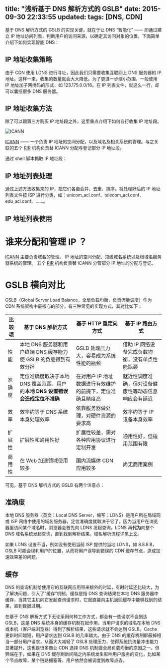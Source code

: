 title: "浅析基于 DNS 解析方式的 GSLB"
date: 2015-09-30 22:33:55
updated:
tags: [DNS, CDN]
---

基于 DNS 解析方式的 GSLB 的实现关键，就在于让 DNS “智能化” —— 即通过建立 IP 地址访问列表，判断用户的访问来源，以确定其访问对象的位置。下面简单介绍下如何实现智能 DNS：

## IP 地址收集策略

由于 CDN 使用 LDNS 进行寻址，因此我们只需要收集互联网上 DNS 服务器的 IP 地址。这样一来，收集的数量就会大大降低。为了更进一步缩小范围，一般使用 IP 地址加子网掩码的形式，如 123.175.0.0/16。在 IP 列表文件，就这么一行，却可以囊括很多 DNS 服务器。

## IP 地址收集方法

除了可以跟第三方购买 IP 地址段之外，这里重点介绍下如何自行收集 IP 地址段。

![ICANN](https://upload.wikimedia.org/wikipedia/en/thumb/4/4f/ICANN.svg/171px-ICANN.svg.png)

[ICANN](https://en.wikipedia.org/wiki/ICANN) —— 一个负责 IP 地址的空间分配，以及域名及相关系统的管理。与之关联的五个 [RIR](https://en.wikipedia.org/wiki/Regional_Internet_registry) 机构负责替 ICANN 分配与登记部分 IP 地址段。

通过 shell 脚本抓取 IP 地址段：



## IP 地址列表处理

通过上述方法收集来的 IP，把它们各自合并、去重、排序。将处理好后的 IP 地址列表文件按 ISP 进行分类，如：unicom_acl.conf、telecom_acl.conf、edu_acl.conf、……。

## IP 地址列表使用

# 谁来分配和管理 IP ？

[ICANN](https://en.wikipedia.org/wiki/ICANN) 主要负责域名的管理、 IP 地址的空间分配、顶级域名系统以及根域名服务器系统的管理。
五个 [RIR](https://en.wikipedia.org/wiki/Regional_Internet_registry) 机构负责替 ICANN 分管部分 IP 地址的分配与登记。




# GSLB 横向对比

GSLB（Global Server Load Balance，全局负载均衡，负责流量调度）作为 CDN 系统架构中最核心的部分，有三种常见的实现方式，其对比如下：

|比较项|基于 DNS 解析方式|基于 HTTP 重定向方式|基于 IP 路由方式|
|---|---|---|---|
|性能|本地 DNS 服务器和用户终端 DNS 缓存能力使 GSLB 的负载得到有效分担|GSLB 处理压力大，容易成为系统性能的瓶颈|借助 IP 网络设备完成负载均衡，没有单点性能瓶颈|
|准确度|定位准确度取决于本地 DNS 覆盖范围，用户的**本地 DNS 设置错误会造成定位不准确**|在对用户 IP 地址数据进行有效维护的前提下，定位准确且精度高|就近性调度准确，但对设备健康性等动态信息响应会有延迟|
|效率|效率约等于 DNS 系统本身处理效率|依靠服务器做处理，对硬件资源的要求高|效率约等于 IP 设备本身效率|
|扩展性|扩展性和通用性好|扩展性较差，需对各种应用协议进行定制开发|通用性好，但适用范围有限|
|商用性|在 Web 加速领域使用较多|国内流媒体 CDN 应用较多|尚无商用案例|

可见，基于 DNS 解析方式的 GSLB 有两个注意点：

## 准确度

本地 DNS 服务器（英文：Local DNS Server，缩写：LDNS）是用户所在局域网或 ISP 网络中使用的域名服务器，定位准确度就取决于它了。因为当用户在浏览器里访问某个域名时，浏览器会首先向 LDNS 发起查询，LDNS 再**代为**向整个 DNS 域名系统发起查询，直到找到解析结果。域名解析流程详见[上文]()。

如果 LDNS 设置不当，例如没有使用当前 ISP 提供的当地 LDNS，如 8.8.8.8，GSLB 可能会误判用户的位置，从而将用户误导到错误的 CDN 缓存节点，造成加速效果差的问题。

## 缓存

DNS 的查询机制给使用它的互联网应用带来额外的时延，有时时延还比较大，为了解决问题，引入了“缓存”机制。缓存是指 DNS 查询结果在本地 DNS 服务器中缓存，当其它主机向它发起查询请求时，它就直接向主机返回缓存中能够找到的结果，直到数据过期。

在基于 DNS 解析方式下无论采用何种工作方式，都会有一些请求不会到达 GSLB，这是 DNS 系统本身的缓存机制在起作用。当用户请求的域名在本地 DNS 或本机（客户端浏览器）得到了解析结果，这些请求就不会达到 GSLB。Cache 更新时间越短，用户请求达到 GSLB 的几率越大。由于 DNS 的缓存机制屏蔽掉相当一部分用户请求，从而大大减轻了 GSLB 处理压力，使得系统抗流量冲击能力显著提升，这也是很多商业 CDN 选择 DNS 机制做全局负载均衡的原因之一。但弊端在于，如果在 DNS 缓存刷新间隔之内系统发生影响用户服务的变化，比如某个节点故障，某个链路拥塞等，用户依然会被调度到故障点去。
